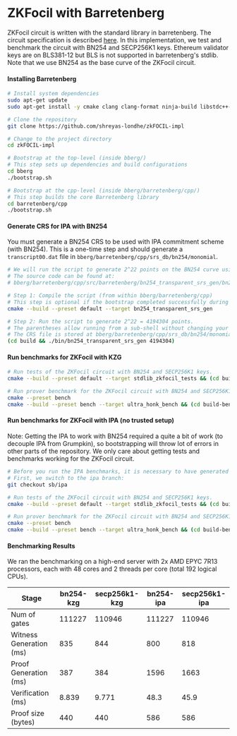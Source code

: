 # ZKFocil with Barretenberg

ZKFocil circuit is written with the standard library in barretenberg. The circuit specification is described [here](https://hackmd.io/qRtuRAD3Q4KeXZr8TxvUng?view#SNARK-Design-for-zkFOCIL). In this implementation, we test and benchmark the circuit with BN254 and SECP256K1 keys. Ethereum validator keys are on BLS381-12 but BLS is not supported in barretenberg's stdlib. Note that we use BN254 as the base curve of the ZKFocil circuit.

#### Installing Barretenberg

```bash
# Install system dependencies
sudo apt-get update
sudo apt-get install -y cmake clang clang-format ninja-build libstdc++-12-dev

# Clone the repository
git clone https://github.com/shreyas-londhe/zkFOCIL-impl

# Change to the project directory
cd zkFOCIL-impl

# Bootstrap at the top-level (inside bberg/)
# This step sets up dependencies and build configurations
cd bberg
./bootstrap.sh

# Bootstrap at the cpp-level (inside bberg/barretenberg/cpp/)
# This step builds the core Barretenberg library
cd barretenberg/cpp
./bootstrap.sh
```

#### Generate CRS for IPA with BN254

You must generate a BN254 CRS to be used with IPA commitment scheme (with BN254). This is a one-time step and should generate a `transcript00.dat` file in `bberg/barretenberg/cpp/srs_db/bn254/monomial`.

```bash
# We will run the script to generate 2^22 points on the BN254 curve using the "nothing up my sleeves" principle.
# The source code can be found at:
# bberg/barretenberg/cpp/src/barretenberg/bn254_transparent_srs_gen/bn254_transparent_srs_gen.cpp

# Step 1: Compile the script (from within bberg/barretenberg/cpp)
# This step is optional if the bootstrap completed successfully during installation.
cmake --build --preset default --target bn254_transparent_srs_gen

# Step 2: Run the script to generate 2^22 = 4194304 points.
# The parentheses allow running from a sub-shell without changing your current directory.
# The CRS file is stored at bberg/barretenberg/cpp/srs_db/bn254/monomial/transcript00.dat (size 256 MB)
(cd build && ./bin/bn254_transparent_srs_gen 4194304)
```

#### Run benchmarks for ZKFocil with KZG

```bash
# Run tests of the ZKFocil circuit with BN254 and SECP256K1 keys.
cmake --build --preset default --target stdlib_zkfocil_tests && (cd build && ./bin/stdlib_zkfocil_tests)

# Run prover benchmark for the ZKFocil circuit with BN254 and SECP256K1 keys.
cmake --preset bench
cmake --build --preset bench --target ultra_honk_bench && (cd build-bench && ./bin/ultra_honk_bench --benchmark_filter=zkfocil)
```

#### Run benchmarks for ZKFocil with IPA (no trusted setup)

Note: Getting the IPA to work with BN254 required a quite a bit of work (to decouple IPA from Grumpkin), so bootstrapping will throw lot of errors in other parts of the repository. We only care about getting tests and benchmarks working for the ZKFocil circuit.

```bash
# Before you run the IPA benchmarks, it is necessary to have generated the CRS for IPA, see [above](#generate-crs-for-ipa-with-bn254).
# First, we switch to the ipa branch:
git checkout sb/ipa

# Run tests of the ZKFocil circuit with BN254 and SECP256K1 keys.
cmake --build --preset default --target stdlib_zkfocil_tests && (cd build && ./bin/stdlib_zkfocil_tests)

# Run prover benchmark for the ZKFocil circuit with BN254 and SECP256K1 keys.
cmake --preset bench
cmake --build --preset bench --target ultra_honk_bench && (cd build-bench && ./bin/ultra_honk_bench --benchmark_filter=zkfocil)
```

#### Benchmarking Results

We ran the benchmarking on a high-end server with 2x AMD EPYC 7R13 processors, each with 48 cores and 2 threads per core (total 192 logical CPUs).

|               Stage    |   bn254-kzg  | secp256k1-kzg | bn254-ipa  | secp256k1-ipa |
|------------------------|----------------|-----------------|----------------|----------------|
| Num of gates           |    111227      |   110946        |    111227      |   110946       |
| Witness Generation (ms) |      835       |      844       |       800      |      818       |
| Proof Generation   (ms) |      387       |      384       |      1596      |    1663        |
| Verification       (ms) |      8.839     |    9.771       |       48.3    |     45.9        |
| Proof size (bytes)      |   440         |      440        |        586     |        586     |

